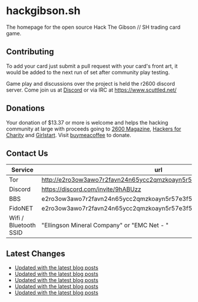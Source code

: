 # hackgibson.sh
The homepage for the open source Hack The Gibson // SH trading card game.


## Contributing

To add your card just submit a pull request with your card's front art, it would be added to the next run of set after community play testing.

Game play and discussions over the project is held the r2600 discord server. Come join us at [Discord](https://discord.com/invite/9hABUzz) or via IRC at https://www.scuttled.net/


## Donations

Your donation of $13.37 or more is welcome and helps the hacking community at large with proceeds going to [2600 Magazine](https://2600.com/), [Hackers for Charity](https://hackersforcharity.org) and [Girlstart](https://girlstart.org).  Visit [buymeacoffee](https://www.buymeacoffee.com/hackgibson.sh) to donate.


## Contact Us

Service | url
-|-
Tor | http://e2ro3ow3awo7r2favn24n65ycc2qmzkoayn5r57e3f56nvjwdcgg32ad.onion
Discord | https://discord.com/invite/9hABUzz
BBS | e2ro3ow3awo7r2favn24n65ycc2qmzkoayn5r57e3f56nvjwdcgg32ad.onion:23
FidoNET | e2ro3ow3awo7r2favn24n65ycc2qmzkoayn5r57e3f56nvjwdcgg32ad.onion:24554
Wifi / Bluetooth SSID | "Ellingson Mineral Company" or "EMC Net - <fidonet address>"

## Latest Changes
<!-- BLOG-POST-LIST:START -->
- [Updated with the latest blog posts](https://github.com/DFW2600/hackgibson.sh/commit/623cf374a7e4002c999f0879b13c154cb51c5fd1)
- [Updated with the latest blog posts](https://github.com/DFW2600/hackgibson.sh/commit/6cacba1161c6d5ee2d15fa487910608756075f12)
- [Updated with the latest blog posts](https://github.com/DFW2600/hackgibson.sh/commit/84c5d0aff527541d9c4774bbfa522b7a95062958)
- [Updated with the latest blog posts](https://github.com/DFW2600/hackgibson.sh/commit/12c5e9f435feba069d74fb4e1e7cd187570e0fbe)
- [Updated with the latest blog posts](https://github.com/DFW2600/hackgibson.sh/commit/df4afb4f01bc8a7716049f8177e82570a31cdd40)
<!-- BLOG-POST-LIST:END -->
